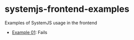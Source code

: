 # systemjs-frontend-examples
Examples of SystemJS usage in the frontend

- [Example 01](example01/README.md): Fails


